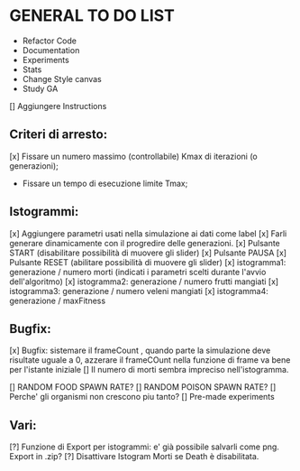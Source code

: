 # GENERAL TO DO LIST

- Refactor Code
- Documentation
- Experiments
- Stats
- Change Style canvas
- Study GA

[] Aggiungere Instructions

## Criteri di arresto: 
[x] Fissare un numero massimo (controllabile) Kmax di iterazioni (o generazioni);
- Fissare un tempo di esecuzione limite Tmax;

## Istogrammi:
[x] Aggiungere parametri usati nella simulazione ai dati come label
[x] Farli generare dinamicamente con il progredire delle generazioni.
[x] Pulsante START (disabilitare possibilità di muovere gli slider)
[x] Pulsante PAUSA
[x] Pulsante RESET (abilitare possibilità di muovere gli slider)
[x] istogramma1: generazione / numero morti (indicati i parametri scelti durante l'avvio dell'algoritmo)
[x] istogramma2: generazione / numero frutti mangiati
[x] istogramma3: generazione / numero veleni mangiati
[x] istogramma4: generazione / maxFitness

## Bugfix:
[x] Bugfix: sistemare il frameCount , quando parte la simulazione deve risultate uguale a 0, azzerare il frameCOunt nella funzione di frame va bene per l'istante iniziale 
[] Il numero di morti sembra impreciso nell'istogramma.

[] RANDOM FOOD SPAWN RATE?
[] RANDOM POISON SPAWN RATE?
[] Perche' gli organismi non crescono piu tanto?
[] Pre-made experiments

## Vari:

[?] Funzione di Export per istogrammi: e' già possibile salvarli come png. Export in .zip?
[?] Disattivare Istogram Morti se Death è disabilitata.
